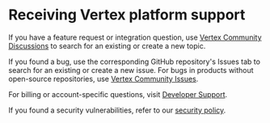 # Receiving Vertex platform support

If you have a feature request or integration question, use [Vertex Community Discussions](https://github.com/Vertexvis/vertex-support/discussions) to search for an existing or create a new topic.

If you found a bug, use the corresponding GitHub repository's Issues tab to search for an existing or create a new issue. For bugs in products without open-source repositories, use [Vertex Community Issues](https://github.com/Vertexvis/vertex-community/issues).

For billing or account-specific questions, visit [Developer Support](https://developer.vertexvis.com/support).

If you found a security vulnerabilities, refer to our [security policy](https://github.com/Vertexvis/vertex-community/security/policy).
